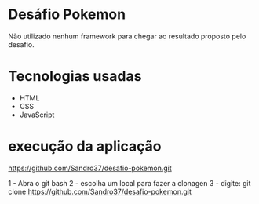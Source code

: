 # Desáfio Pokemon
Não utilizado nenhum framework para chegar ao resultado proposto pelo 
desafio.
# Tecnologias usadas

- HTML
- CSS
- JavaScript

# execução da aplicação


https://github.com/Sandro37/desafio-pokemon.git

1 - Abra o git bash
2 - escolha um local para fazer a clonagen
3 - digite: git clone https://github.com/Sandro37/desafio-pokemon.git
